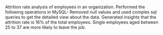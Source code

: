 Attrition rate analysis of employees in an organization.
Performed the following operations in MySQL- Removed null values and used complex sql queries to get the detailed view about the data.
Generated insights that the attrition rate is 16% of the total employees. 
Single employees aged between 25 to 37 are more likely to leave the job.
